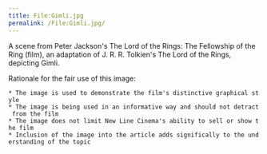 ```yaml
---
title: File:Gimli.jpg
permalink: /File:Gimli.jpg/
---
```


A scene from Peter Jackson's The Lord of the Rings: The Fellowship of
the Ring (film), an adaptation of J. R. R. Tolkien's The Lord of the
Rings, depicting Gimli.

Rationale for the fair use of this image:

`* The image is used to demonstrate the film's distinctive graphical style`
`* The image is being used in an informative way and should not detract from the film`
`* The image does not limit New Line Cinema's ability to sell or show the film`
`* Inclusion of the image into the article adds significally to the understanding of the topic`